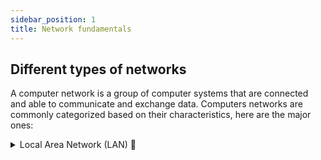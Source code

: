 ```yaml
---
sidebar_position: 1
title: Network fundamentals
---
```


## Different types of networks

A computer network is a group of computer systems that are connected and able to communicate and exchange data. Computers networks are commonly categorized based on their characteristics, here are the major ones:

<details><summary>Local Area Network (LAN) 🔌</summary>
<p>

LAN, stands for **local area network**, and as the name suggests it covers a local area. This type of network is usually seen in offices/buildings

</p>
</details>
